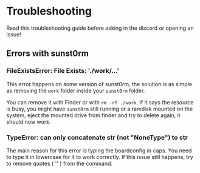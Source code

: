 # Troubleshooting

Read this troubleshooting guide before asking in the discord or opening an issue!

## Errors with sunst0rm

### FileExistsError: File Exists: './work/...'
This error happens on some version of sunst0rm, the solution is as simple as removing the ``work`` folder inside your ``sunst0rm`` folder.

You can remove it with Finder or with ``rm -rf ./work``. If it says the resource is busy, you might have ``sunst0rm`` still running or a ramdisk mounted on the system, eject the mounted drive from finder and try to delete again, it should now work.

### TypeError: can only concatenate str (not "NoneType") to str
The main reason for this error is typing the boardconfig in caps. You need to type it in lowercase for it to work correctly.
If this issue still happens, try to remove quotes ( '' ) from the command.